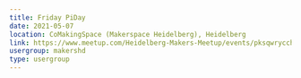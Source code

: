 ```yaml
---
title: Friday PiDay
date: 2021-05-07
location: CoMakingSpace (Makerspace Heidelberg), Heidelberg
link: https://www.meetup.com/Heidelberg-Makers-Meetup/events/pksqwrycchbkb/
usergroup: makershd
type: usergroup
---
```


